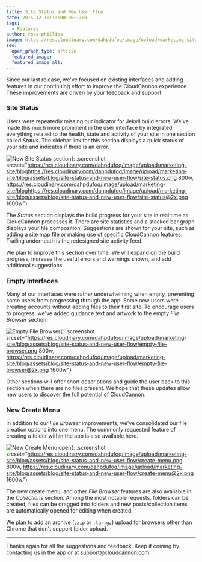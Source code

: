 ```yaml
---
title: Site Status and New User Flow
date: 2015-12-10T13:00:00+1300
tags:
  - Features
author: ross-phillips
image: https://res.cloudinary.com/dahpdufoq/image/upload/marketing-site/blog/uploads/blog-traffic-light-suspended.jpg
seo:
  open_graph_type: article
  featured_image:
  featured_image_alt:
---
```

Since our last release, we've focused on existing interfaces and adding features in our continuing effort to improve the CloudCannon experience. These improvements are driven by your feedback and support.

### Site Status

Users were repeatedly missing our indicator for Jekyll build errors. We've made this much more prominent in the user interface by integrated everything related to the health, state and activity of your site in one section called *Status*. The sidebar link for this section displays a quick status of your site and indicates if there is an error.

![New Site Status section](https://res.cloudinary.com/dahpdufoq/image/upload/marketing-site/blog/assets/blog/site-status-and-new-user-flow/site-status.png){: .screenshot srcset="https://res.cloudinary.com/dahpdufoq/image/upload/marketing-site/bloghttps://res.cloudinary.com/dahpdufoq/image/upload/marketing-site/blog/assets/blog/site-status-and-new-user-flow/site-status.png 800w, https://res.cloudinary.com/dahpdufoq/image/upload/marketing-site/bloghttps://res.cloudinary.com/dahpdufoq/image/upload/marketing-site/blog/assets/blog/site-status-and-new-user-flow/site-status@2x.png 1600w"}

The *Status* section displays the build progress for your site in real time as CloudCannon processes it. There are site statistics and a stacked bar graph displays your file composition. Suggestions are shown for your site, such as adding a site map file or making use of specific CloudCannon features. Trailing underneath is the redesigned site activity feed.

We plan to improve this section over time. We will expand on the build progress, increase the useful errors and warnings shown, and add additional suggestions.

### Empty Interfaces

Many of our interfaces were rather underwhelming when empty, preventing some users from progressing through the app. Some new users were creating accounts without adding files to their first site. To encourage users to progress, we've added guidance text and artwork to the empty *File Browser* section.

![Empty File Browser](https://res.cloudinary.com/dahpdufoq/image/upload/marketing-site/blog/assets/blog/site-status-and-new-user-flow/empty-file-browser.png){: .screenshot srcset="https://res.cloudinary.com/dahpdufoq/image/upload/marketing-site/blog/assets/blog/site-status-and-new-user-flow/empty-file-browser.png 800w, https://res.cloudinary.com/dahpdufoq/image/upload/marketing-site/blog/assets/blog/site-status-and-new-user-flow/empty-file-browser@2x.png 1600w"}

Other sections will offer short descriptions and guide the user back to this section when there are no files present. We hope that these updates allow new users to discover the full potential of CloudCannon.

### New Create Menu

In addition to our *File Browser* improvements, we've consolidated our file creation options into one menu. The commonly requested feature of creating a folder within the app is also available here.

![New Create Menu open](https://res.cloudinary.com/dahpdufoq/image/upload/marketing-site/blog/assets/blog/site-status-and-new-user-flow/create-menu.png){: .screenshot srcset="https://res.cloudinary.com/dahpdufoq/image/upload/marketing-site/blog/assets/blog/site-status-and-new-user-flow/create-menu.png 800w, https://res.cloudinary.com/dahpdufoq/image/upload/marketing-site/blog/assets/blog/site-status-and-new-user-flow/create-menu@2x.png 1600w"}

The new create menu, and other *File Browser* features are also available in the *Collections* section. Among the most notable requests, folders can be created, files can be dragged into folders and new posts/collection items are automatically opened for editing when created.

We plan to add an archive (`.zip` or `.tar.gz`) upload for browsers other than Chrome that don't support folder upload.

---

Thanks again for all the suggestions and feedback. Keep it coming by contacting us in the app or at [support@cloudcannon.com](mailto:support@cloudcannon.com).

